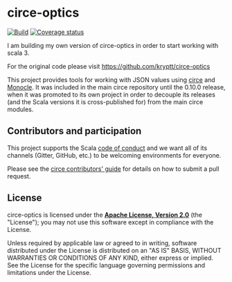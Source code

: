 # circe-optics

[![Build](https://github.com/kryptt/circe-optics/workflows/Continuous%20Integration/badge.svg)](https://github.com/kryptt/circe-optics/actions)
[![Coverage status](https://img.shields.io/codecov/c/github/kryptt/circe-optics/master.svg)](https://codecov.io/github/kryptt/circe-optics)

I am building my own version of circe-optics in order to start working with scala 3.

For the original code please visit https://github.com/kryptt/circe-optics

This project provides tools for working with JSON values using [circe][circe] and
[Monocle][monocle]. It was included in the main circe repository until the 0.10.0 release, when
it was promoted to its own project in order to decouple its releases (and the Scala versions it
is cross-published for) from the main circe modules.

## Contributors and participation

This project supports the Scala [code of conduct][code-of-conduct] and we want
all of its channels (Gitter, GitHub, etc.) to be welcoming environments for everyone.

Please see the [circe contributors' guide][contributing] for details on how to submit a pull
request.

## License

circe-optics is licensed under the **[Apache License, Version 2.0][apache]**
(the "License"); you may not use this software except in compliance with the
License.

Unless required by applicable law or agreed to in writing, software
distributed under the License is distributed on an "AS IS" BASIS,
WITHOUT WARRANTIES OR CONDITIONS OF ANY KIND, either express or implied.
See the License for the specific language governing permissions and
limitations under the License.

[apache]: http://www.apache.org/licenses/LICENSE-2.0
[api-docs]: https://circe.github.io/circe-optics/api/io/circe/
[circe]: https://github.com/circe/circe
[code-of-conduct]: https://www.scala-lang.org/conduct.html
[contributing]: https://circe.github.io/circe/contributing.html
[monocle]: https://github.com/julien-truffaut/Monocle

